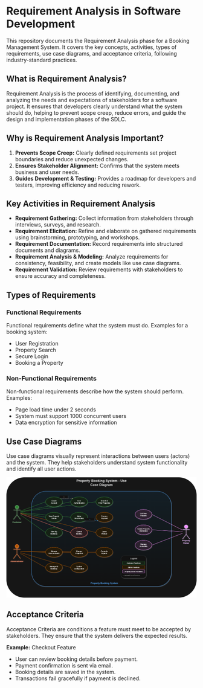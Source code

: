 # Requirement Analysis in Software Development










This repository documents the Requirement Analysis phase for a Booking Management System. It covers the key concepts, activities, types of requirements, use case diagrams, and acceptance criteria, following industry-standard practices.

## What is Requirement Analysis?

Requirement Analysis is the process of identifying, documenting, and analyzing the needs and expectations of stakeholders for a software project. It ensures that developers clearly understand what the system should do, helping to prevent scope creep, reduce errors, and guide the design and implementation phases of the SDLC.

## Why is Requirement Analysis Important?

1. **Prevents Scope Creep:** Clearly defined requirements set project boundaries and reduce unexpected changes.  
2. **Ensures Stakeholder Alignment:** Confirms that the system meets business and user needs.  
3. **Guides Development & Testing:** Provides a roadmap for developers and testers, improving efficiency and reducing rework.

## Key Activities in Requirement Analysis

- **Requirement Gathering:** Collect information from stakeholders through interviews, surveys, and research.  
- **Requirement Elicitation:** Refine and elaborate on gathered requirements using brainstorming, prototyping, and workshops.  
- **Requirement Documentation:** Record requirements into structured documents and diagrams.  
- **Requirement Analysis & Modeling:** Analyze requirements for consistency, feasibility, and create models like use case diagrams.  
- **Requirement Validation:** Review requirements with stakeholders to ensure accuracy and completeness.

## Types of Requirements

### Functional Requirements
Functional requirements define what the system must do. Examples for a booking system:  
- User Registration  
- Property Search  
- Secure Login  
- Booking a Property

### Non-Functional Requirements
Non-functional requirements describe how the system should perform. Examples:  
- Page load time under 2 seconds  
- System must support 1000 concurrent users  
- Data encryption for sensitive information

## Use Case Diagrams

Use case diagrams visually represent interactions between users (actors) and the system. They help stakeholders understand system functionality and identify all user actions.

![Booking System Use Case](alx-booking-uc.png)

## Acceptance Criteria

Acceptance Criteria are conditions a feature must meet to be accepted by stakeholders. They ensure that the system delivers the expected results.

**Example:** Checkout Feature  
- User can review booking details before payment.  
- Payment confirmation is sent via email.  
- Booking details are saved in the system.  
- Transactions fail gracefully if payment is declined.

